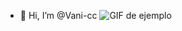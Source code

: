 - 👋 Hi, I’m @Vani-cc
![GIF de ejemplo](https://github.com/tuusuario/turepositorio/blob/main/[ruta/a/la/imagen](https://images.app.goo.gl/MCGxwTrk89dLtx5u8).gif?raw=true)
<!---
Vani-cc/Vani-cc is a ✨ special ✨ repository because its `README.md` (this file) appears on your GitHub profile.
You can click the Preview link to take a look at your changes.
--->
